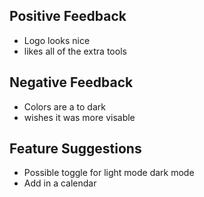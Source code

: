 ## Positive Feedback
- Logo looks nice
- likes all of the extra tools

## Negative Feedback
- Colors are a to dark
- wishes it was more visable

## Feature Suggestions
- Possible toggle for light mode dark mode
- Add in a calendar
